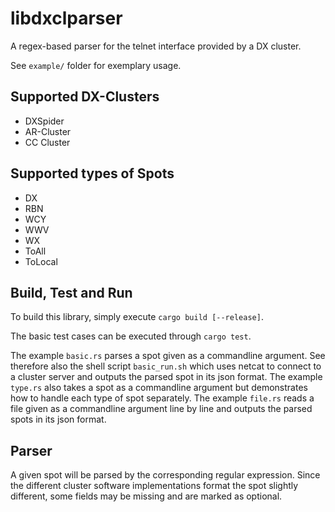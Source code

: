 # libdxclparser

A regex-based parser for the telnet interface provided by a DX cluster.

See `example/` folder for exemplary usage.


## Supported DX-Clusters

* DXSpider
* AR-Cluster
* CC Cluster

## Supported types of Spots

* DX
* RBN
* WCY
* WWV
* WX
* ToAll
* ToLocal

## Build, Test and Run

To build this library, simply execute `cargo build [--release]`.

The basic test cases can be executed through `cargo test`.

The example `basic.rs` parses a spot given as a commandline argument. See therefore also the shell script `basic_run.sh` which uses netcat to connect to a cluster server and outputs the parsed spot in its json format.
The example `type.rs` also takes a spot as a commandline argument but demonstrates how to handle each type of spot separately.
The example `file.rs` reads a file given as a commandline argument line by line and outputs the parsed spots in its json format.


## Parser

A given spot will be parsed by the corresponding regular expression. Since the different cluster software implementations format the spot slightly different, some fields may be missing and are marked as optional.